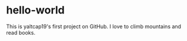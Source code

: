 # hello-world
This is yaltcap19's first project on GitHub.
I love to climb mountains and read books.
